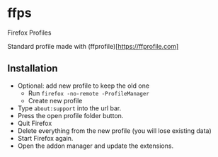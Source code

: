 # ffps
Firefox Profiles

Standard profile made with (ffprofile)[https://ffprofile.com]

## Installation

- Optional: add new profile to keep the old one
  - Run `firefox -no-remote -ProfileManager`
  - Create new profile
- Type `about:support` into the url bar.
- Press the open profile folder button.
- Quit Firefox
- Delete everything from the new profile (you will lose existing data)
- Start Firefox again.
- Open the addon manager and update the extensions.
